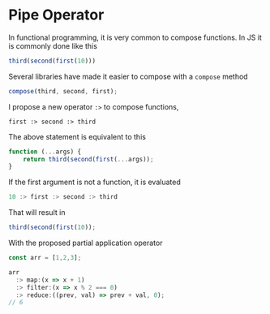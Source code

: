 # Pipe Operator
In functional programming, it is very common to compose functions. In JS it is commonly done like this

```js
third(second(first(10)))
```
Several libraries have made it easier to compose with a `compose` method
```js
compose(third, second, first);
```

I propose a new operator `:>` to compose functions,
```
first :> second :> third
```

The above statement is equivalent to this
```js
function (...args) {
    return third(second(first(...args));
}
```

If the first argument is not a function, it is evaluated
```js
10 :> first :> second :> third
```
That will result in
```js
third(second(first(10));
```

With the proposed partial application operator
```js
const arr = [1,2,3];

arr 
  :> map:(x => x + 1)
  :> filter:(x => x % 2 === 0)
  :> reduce:((prev, val) => prev + val, 0);
// 6
```